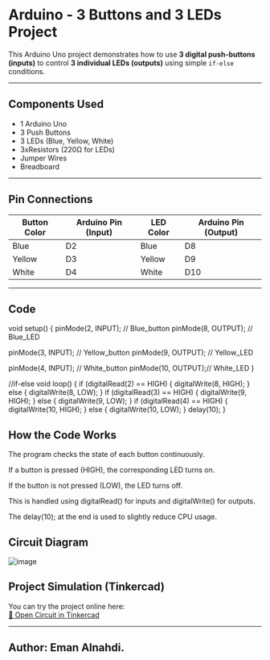 # Arduino - 3 Buttons and 3 LEDs Project

This Arduino Uno project demonstrates how to use **3 digital push-buttons (inputs)** to control **3 individual LEDs (outputs)** using simple `if-else` conditions.

---

##  Components Used

- 1 Arduino Uno
- 3 Push Buttons
- 3 LEDs (Blue, Yellow, White)
- 3xResistors (220Ω for LEDs)
- Jumper Wires
- Breadboard

---

##  Pin Connections

| Button Color | Arduino Pin (Input) | LED Color | Arduino Pin (Output) |
|--------------|---------------------|-----------|-----------------------|
| Blue         | D2                  | Blue      | D8                    |
| Yellow       | D3                  | Yellow    | D9                    |
| White        | D4                  | White     | D10                   |

---

##  Code

void setup()
{
  pinMode(2, INPUT); // Blue_button
  pinMode(8, OUTPUT); // Blue_LED
  
  pinMode(3, INPUT); // Yellow_button
  pinMode(9, OUTPUT); // Yellow_LED
  
  pinMode(4, INPUT); // White_button
  pinMode(10, OUTPUT);// White_LED
}

//if-else
void loop()
{
  if (digitalRead(2) == HIGH) {
    digitalWrite(8, HIGH);
  } else {
    digitalWrite(8, LOW);
  }
  if (digitalRead(3) == HIGH) {
    digitalWrite(9, HIGH);
  } else {
    digitalWrite(9, LOW);
  }
  if (digitalRead(4) == HIGH) {
    digitalWrite(10, HIGH);
  } else {
    digitalWrite(10, LOW);
  }
  delay(10); }

  ##  How the Code Works
  The program checks the state of each button continuously.

If a button is pressed (HIGH), the corresponding LED turns on.

If the button is not pressed (LOW), the LED turns off.

This is handled using digitalRead() for inputs and digitalWrite() for outputs.

The delay(10); at the end is used to slightly reduce CPU usage.


 ## Circuit Diagram
![image](https://github.com/user-attachments/assets/057b77f1-e55a-4f6c-a828-f718ccc3e386)

##  Project Simulation (Tinkercad)

You can try the project online here:  
[🔌 Open Circuit in Tinkercad](https://www.tinkercad.com/things/8p3npzXqyf5/editel?returnTo=%2Fdashboard&sharecode=LOvpPSiPSGPG99b-QPpwyGpYYRiP3yF6LJ3nv2PXYIA)

---

 ## Author: Eman Alnahdi.

